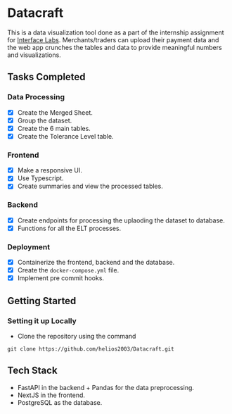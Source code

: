 # Datacraft
This is a data visualization tool done as a part of the internship assignment for [Interface Labs](https://www.linkedin.com/company/interface-ai-labs/). Merchants/traders can upload their payment data and the web app crunches the tables and data to provide meaningful numbers and visualizations.

## Tasks Completed
### Data Processing
- [x] Create the Merged Sheet.
- [x] Group the dataset.
- [x] Create the 6 main tables.
- [x] Create the Tolerance Level table.
### Frontend
- [x] Make a responsive UI.
- [x] Use Typescript.
- [x] Create summaries and view the processed tables.

### Backend
- [x] Create endpoints for processing the uplaoding the dataset to database.
- [x] Functions for all the ELT processes.

### Deployment
- [x] Containerize the frontend, backend and the database.
- [x] Create the ``docker-compose.yml`` file.
- [x] Implement pre commit hooks.

## Getting Started
### Setting it up Locally
- Clone the repository using the command
```
git clone https://github.com/helios2003/Datacraft.git
```

## Tech Stack
- FastAPI in the backend + Pandas for the data preprocessing.
- NextJS in the frontend.
- PostgreSQL as the database.
  
  
